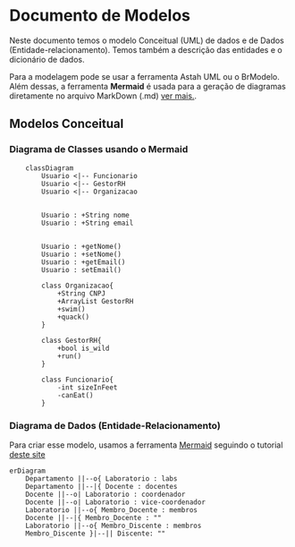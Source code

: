 # Documento de Modelos
Neste documento temos o modelo Conceitual (UML) de dados e de Dados (Entidade-relacionamento). Temos também a descrição das entidades e o dicionário de dados.

Para a modelagem pode se usar a ferramenta Astah UML ou o BrModelo. Além dessas, a ferramenta **Mermaid** é usada para a geração de diagramas diretamente no arquivo MarkDown (.md) [ver mais.](https://github.blog/2022-02-14-include-diagrams-markdown-files-mermaid/).


## Modelos Conceitual

### Diagrama de Classes usando o Mermaid
```mermaid
    classDiagram
        Usuario <|-- Funcionario
        Usuario <|-- GestorRH
        Usuario <|-- Organizacao
    
        
        Usuario : +String nome
        Usuario : +String email


        Usuario : +getNome()
        Usuario : +setNome()
        Usuario : +getEmail()
        Usuario : setEmail()

        class Organizacao{
            +String CNPJ
            +ArrayList GestorRH
            +swim()
            +quack()
        }

        class GestorRH{
            +bool is_wild
            +run()
        }

        class Funcionario{
            -int sizeInFeet
            -canEat()
        }
```

### Diagrama de Dados (Entidade-Relacionamento)

Para criar esse modelo, usamos a ferramenta [Mermaid](https://mermaid.js.org/) seguindo o tutorial [deste site](https://mermaid.js.org/syntax/entityRelationshipDiagram.html)


```mermaid
erDiagram
    Departamento ||--o{ Laboratorio : labs
    Departamento ||--|{ Docente : docentes
    Docente ||--o| Laboratorio : coordenador
    Docente ||--o| Laboratorio : vice-coordenador
    Laboratorio ||--o{ Membro_Docente : membros
    Docente ||--|{ Membro_Docente : ""
    Laboratorio ||--o{ Membro_Discente : membros
    Membro_Discente }|--|| Discente: ""
```


